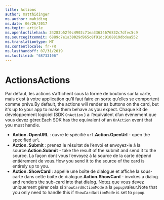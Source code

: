 ```yaml
---
title: Actions
author: matthidinger
ms.author: mahiding
ms.date: 06/26/2017
ms.topic: article
ms.openlocfilehash: 34283b52f0c4902c71ea33634676832c7dfec5c9
ms.sourcegitcommit: 6889c7e1a38029d965c8f91dc9108819dbdea552
ms.translationtype: MT
ms.contentlocale: fr-FR
ms.lasthandoff: 07/31/2019
ms.locfileid: "68733106"
---
```

# <a name="actions"></a><span data-ttu-id="11425-102">Actions</span><span class="sxs-lookup"><span data-stu-id="11425-102">Actions</span></span>

<span data-ttu-id="11425-103">Par défaut, les actions s’affichent sous la forme de boutons sur la carte, mais c’est à votre application qu’il faut faire en sorte qu’elles se comportent comme prévu.</span><span class="sxs-lookup"><span data-stu-id="11425-103">By default, the actions will render as buttons on the card, but it's up to your app to make them behave as you expect.</span></span> <span data-ttu-id="11425-104">Chaque kit de développement logiciel (SDK `OnAction` ) a l’équivalent d’un événement que vous devez gérer.</span><span class="sxs-lookup"><span data-stu-id="11425-104">Each SDK has the equivalent of an `OnAction` event that you must handle.</span></span>

* <span data-ttu-id="11425-105">**Action. OpenURL** : ouvre le spécifié `url`.</span><span class="sxs-lookup"><span data-stu-id="11425-105">**Action.OpenUrl** - open the specified `url`.</span></span>  
* <span data-ttu-id="11425-106">**Action. Submit** : prenez le résultat de l’envoi et envoyez-le à la source.</span><span class="sxs-lookup"><span data-stu-id="11425-106">**Action.Submit** - take the result of the submit and send it to the source.</span></span> <span data-ttu-id="11425-107">La façon dont vous l’envoyez à la source de la carte dépend entièrement de vous.</span><span class="sxs-lookup"><span data-stu-id="11425-107">How you send it to the source of the card is entirely up to you.</span></span>
* <span data-ttu-id="11425-108">**Action. ShowCard** : appelle une boîte de dialogue et affiche la sous-carte dans cette boîte de dialogue.</span><span class="sxs-lookup"><span data-stu-id="11425-108">**Action.ShowCard** - invokes a dialog and renders the sub-card into that dialog.</span></span> <span data-ttu-id="11425-109">Notez que vous devez uniquement gérer cela si `ShowCardActionMode` a la `popup`valeur.</span><span class="sxs-lookup"><span data-stu-id="11425-109">Note that you only need to handle this if `ShowCardActionMode` is set to `popup`.</span></span>